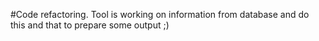 #Code refactoring. Tool is working on information from database
and do this and that to prepare some output ;)